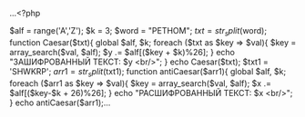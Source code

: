 ...<?php

$alf = range('A','Z');
$k = 3;
$word = "PETHOM";
$txt = str_split($word);
function Caesar($txt){
	global $alf, $k;
  foreach ($txt as $key => $val){
 $key = array_search($val, $alf);
    $y .= $alf[($key + $k)%26]; 
  }
  echo "ЗАШИФРОВАННЫЙ ТЕКСТ: $y <br/>"; 
}
echo Caesar($txt);
$txt1 = 'SHWKRP';
$arr1 = str_split ($txt1);
function antiCaesar($arr1){
		global $alf, $k;
  foreach ($arr1 as $key => $val){
 $key = array_search($val, $alf);
   $x .= $alf[($key-$k + 26)%26]; 
   }
  echo "РАСШИФРОВАННЫЙ ТЕКСТ: $x <br/>"; 
}
 echo antiCaesar($arr1);...

